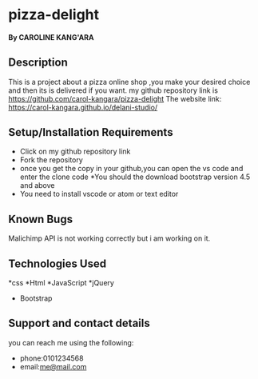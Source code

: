 # pizza-delight
####  
#### By CAROLINE KANG'ARA
## Description
This is a project about  a pizza online shop ,you make your desired choice and then its is delivered if you want.
my github repository link is https://github.com/carol-kangara/pizza-delight
The website link: https://carol-kangara.github.io/delani-studio/
## Setup/Installation Requirements 
* Click on my github  repository link
* Fork the repository
* once you get the copy in your github,you can open the vs code and enter the clone code
*You  should the download bootstrap version 4.5 and above
* You need to install vscode or atom or text editor
## Known Bugs
Malichimp API is not working correctly but i am working on it.
## Technologies Used
*css
*Html
*JavaScript
*jQuery
* Bootstrap
## Support and contact details
you can reach me using the following:
* phone:0101234568
* email:me@mail.com